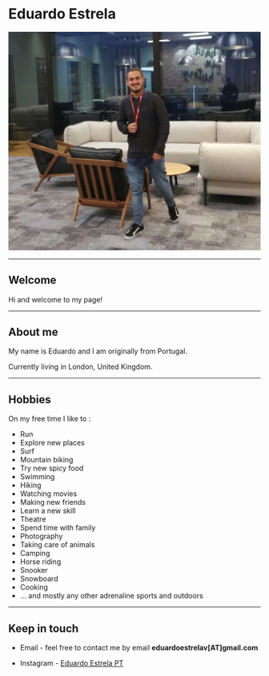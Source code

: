 # Eduardo Estrela

![Eduardo Estrela PT](./eduardo-estrela-pt.png)

---

## Welcome

Hi and welcome to my page!

---

## About me

My name is Eduardo and I am originally from Portugal.

Currently living in London, United Kingdom.

---

## Hobbies 

On my free time I like to :
- Run
- Explore new places
- Surf
- Mountain biking
- Try new spicy food
- Swimming
- Hiking
- Watching movies
- Making new friends
- Learn a new skill
- Theatre
- Spend time with family
- Photography
- Taking care of animals
- Camping
- Horse riding
- Snooker
- Snowboard
- Cooking
- ... and mostly any other adrenaline sports and outdoors

---

## Keep in touch

- Email - feel free to contact me by email **eduardoestrelav[AT]gmail.com**

- Instagram - [Eduardo Estrela PT](https://www.instagram.com/eduardoestrelapt/)
